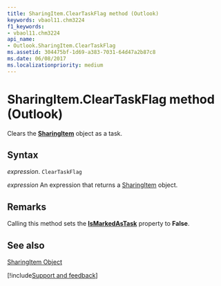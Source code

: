 ```yaml
---
title: SharingItem.ClearTaskFlag method (Outlook)
keywords: vbaol11.chm3224
f1_keywords:
- vbaol11.chm3224
api_name:
- Outlook.SharingItem.ClearTaskFlag
ms.assetid: 304475bf-1d69-a383-7031-64d47a2b87c8
ms.date: 06/08/2017
ms.localizationpriority: medium
---
```



# SharingItem.ClearTaskFlag method (Outlook)

Clears the **[SharingItem](Outlook.SharingItem.md)** object as a task.


## Syntax

_expression_. `ClearTaskFlag`

 _expression_ An expression that returns a [SharingItem](Outlook.SharingItem.md) object.


## Remarks

Calling this method sets the **[IsMarkedAsTask](Outlook.SharingItem.IsMarkedAsTask.md)** property to **False**.


## See also


[SharingItem Object](Outlook.SharingItem.md)

[!include[Support and feedback](~/includes/feedback-boilerplate.md)]
